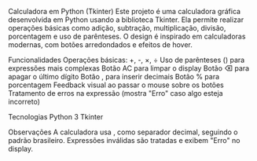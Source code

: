 Calculadora em Python (Tkinter)
Este projeto é uma calculadora gráfica desenvolvida em Python usando a biblioteca Tkinter. Ela permite realizar operações básicas como adição, subtração, multiplicação, divisão, porcentagem e uso de parênteses. O design é inspirado em calculadoras modernas, com botões arredondados e efeitos de hover.

Funcionalidades
Operações básicas: +, -, ×, ÷
Uso de parênteses () para expressões mais complexas
Botão AC para limpar o display
Botão ⌫ para apagar o último dígito
Botão , para inserir decimais
Botão % para porcentagem
Feedback visual ao passar o mouse sobre os botões
Tratamento de erros na expressão (mostra "Erro" caso algo esteja incorreto)

Tecnologias
Python 3
Tkinter

Observações
A calculadora usa , como separador decimal, seguindo o padrão brasileiro.
Expressões inválidas são tratadas e exibem "Erro" no display.
